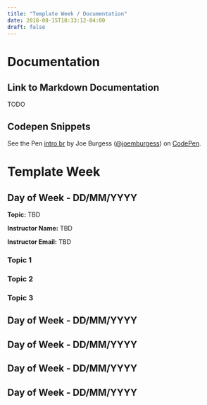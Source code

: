 ```yaml
---
title: "Template Week / Documentation"
date: 2018-08-15T18:33:12-04:00
draft: false
---
```


# Documentation

## Link to Markdown Documentation

TODO

## Codepen Snippets

<p data-height="265" data-theme-id="0" data-slug-hash="MoJLVL" data-default-tab="html,result" data-user="joemburgess" data-pen-title="intro br" class="codepen">See the Pen <a href="https://codepen.io/joemburgess/pen/MoJLVL/">intro br</a> by Joe Burgess (<a href="https://codepen.io/joemburgess">@joemburgess</a>) on <a href="https://codepen.io">CodePen</a>.</p>
<script async src="https://static.codepen.io/assets/embed/ei.js"></script>

# Template Week

## Day of Week - DD/MM/YYYY

__Topic:__ TBD

__Instructor Name:__ TBD

__Instructor Email:__ TBD

### Topic 1

### Topic 2

### Topic 3

## Day of Week - DD/MM/YYYY

## Day of Week - DD/MM/YYYY

## Day of Week - DD/MM/YYYY

## Day of Week - DD/MM/YYYY